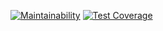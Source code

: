 [![Maintainability](https://api.codeclimate.com/v1/badges/78ffc066953d74e46b66/maintainability)](https://codeclimate.com/github/ini1990/php-project-lvl2/maintainability)
[![Test Coverage](https://api.codeclimate.com/v1/badges/78ffc066953d74e46b66/test_coverage)](https://codeclimate.com/github/ini1990/php-project-lvl2/test_coverage)
